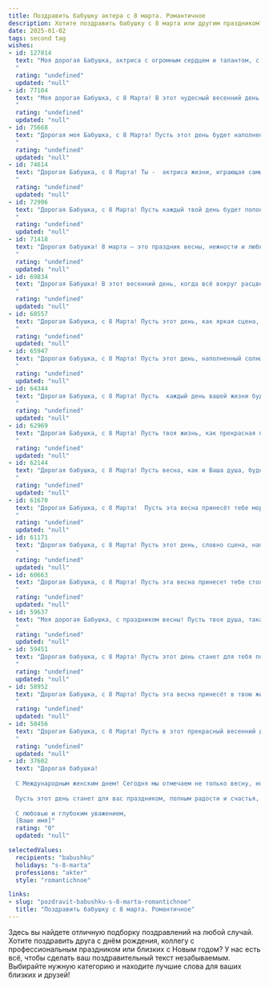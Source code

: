 ```yaml
---
title: Поздравить бабушку актера с 8 марта. Романтичное
description: Хотите поздравить бабушку с 8 марта или другим праздником? Наш ИИ создаст незабываемое поздравление, а вы обязательно выделитесь среди других.  
date: 2025-01-02
tags: second tag
wishes:
- id: 127814
  text: "Моя дорогая Бабушка, актриса с огромным сердцем и талантом, с 8 Марта!  В этот прекрасный весенний день, когда всё расцветает, позвольте мне выразить Вам свою безграничную любовь и восхищение. Ваша жизнь – это яркий спектакль, полный грации, тепла и неповторимого очарования.  Пусть каждая Ваша минута будет наполнена счастьем, а каждый день – радостью и нежностью.  Я бесконечно люблю Вас и желаю Вам вечной весны в душе!
  "
  rating: "undefined"
  updated: "null"
- id: 77104
  text: "Моя дорогая Бабушка, с 8 Марта! В этот чудесный весенний день позвольте мне выразить свою бесконечную любовь и восхищение Вашей красотой, талантом и душой. Вы – настоящая актриса жизни, играющая главные роли с такой страстью и грацией, что зрители (то есть, мы) просто влюблены в Ваш талант! Пусть этот день подарит Вам множество теплых улыбок, нежных слов и радостных моментов!
  "
  rating: "undefined"
  updated: "null"
- id: 75668
  text: "Дорогая моя Бабушка, с 8 Марта! Пусть этот день будет наполнен яркими эмоциями, теплом весеннего солнца и восхищением от твоей прекрасной души. Ты - настоящая актриса жизни, с блеском и грацией играющая роли жены, матери и бабушки.  Ты излучаешь свет и любовь, которыми согреваются сердца всех, кто тебя знает.  Будь счастлива, здорова и любима!
  "
  rating: "undefined"
  updated: "null"
- id: 74614
  text: "Дорогая Бабушка, с 8 Марта! Ты -  актриса жизни, играющая самые яркие роли, и  твоя любовь и нежность - самый прекрасный спектакль. Спасибо за твое тепло, за твои мудрые слова и за то, что ты всегда рядом!
  "
  rating: "undefined"
  updated: "null"
- id: 72906
  text: "Дорогая Бабушка, с 8 Марта! Пусть каждый твой день будет полон ярких красок, как волшебная сцена, и пусть твоя жизнь всегда будет наполнена овациями и любовью!
  "
  rating: "undefined"
  updated: "null"
- id: 71418
  text: "Дорогая бабушка! 8 марта – это праздник весны, нежности и любви, а ты – воплощение всех этих качеств! Пусть жизнь твоя будет полна ярких моментов, как самые трогательные сцены в твоих спектаклях. Желаю тебе любви, здоровья, радости и вдохновения! С праздником, моя милая!
  "
  rating: "undefined"
  updated: "null"
- id: 69834
  text: "Дорогая Бабушка! В этот весенний день, когда всё вокруг расцветает, я хочу пожелать тебе, самой талантливой актрисе,  безграничного счастья, ярких ролей и вечной молодости! Пусть твоя жизнь будет полна любви и аплодисментов!
  "
  rating: "undefined"
  updated: "null"
- id: 68557
  text: "Дорогая Бабушка, с 8 Марта! Пусть этот день, как яркая сцена, расцветит вашу жизнь новыми эмоциями, радостью и теплом. Вы – настоящая звезда, которая всегда сияет на нашем семейном небосклоне. Желаем вам бесконечного вдохновения, чтобы вы всегда играли главные роли в нашей жизни!
  "
  rating: "undefined"
  updated: "null"
- id: 65947
  text: "Дорогая бабушка, с 8 Марта! Пусть этот день, наполненный солнцем и весенним настроением, станет для тебя настоящим праздником. Ты - самая талантливая актриса в моей жизни, и твои роли всегда трогают мое сердце. Желаю тебе ярких красок, вдохновения, новых ролей и, конечно же, крепкого здоровья и безоблачного счастья!
  "
  rating: "undefined"
  updated: "null"
- id: 64344
  text: "Дорогая Бабушка, с 8 Марта! Пусть  каждый день вашей жизни будет наполнен светом, радостью и  красотой, как ваши незабываемые роли на сцене. Вы – настоящая актриса жизни, которая дарит нам любовь и тепло.
  "
  rating: "undefined"
  updated: "null"
- id: 62969
  text: "Дорогая Бабушка, с 8 Марта! Пусть твоя жизнь, как прекрасная пьеса, будет полна ярких ролей, счастливых сцен и бурных оваций. Твой талант, теплота и очарование - лучшие декорации для этой жизни.
  "
  rating: "undefined"
  updated: "null"
- id: 62144
  text: "Дорогая бабушка, с 8 Марта! Пусть весна, как и Ваша душа, будет полна ярких красок и нежных чувств. Желаю Вам бесконечного счастья, вдохновения, новых ролей и оваций!
  "
  rating: "undefined"
  updated: "null"
- id: 61670
  text: "Дорогая Бабушка, с 8 Марта!  Пусть эта весна принесёт тебе море цветов, улыбок  и самых светлых эмоций. Ты — наша любимая актриса, чья игра трогает сердца и заставляет смеяться до слёз. Желаю тебе  здоровья,  огромной любви и долгой,  яркой  жизни,  полной  незабываемых ролей!
  "
  rating: "undefined"
  updated: "null"
- id: 61171
  text: "Дорогая бабушка, с 8 Марта! Пусть этот день, словно сцена, наполнится яркими эмоциями, искренней любовью и блеском аплодисментов от тех, кто дорожит Вами.  Будьте всегда прекрасны, как цветы на сцене, и излучайте теплоту, как софиты, освещающие дорогу к счастью!
  "
  rating: "undefined"
  updated: "null"
- id: 60663
  text: "Дорогая Бабушка, с 8 Марта! Пусть эта весна принесет тебе столько же тепла и нежности, сколько ты даришь нам своим талантом. Твоя игра на сцене – это волшебство, которое вдохновляет и завораживает. Желаю тебе ярких ролей, искренних аплодисментов и бесконечного счастья!
  "
  rating: "undefined"
  updated: "null"
- id: 59637
  text: "Моя дорогая Бабушка, с праздником весны! Пусть твоя душа, такая же яркая и талантливая, как твоя игра на сцене, всегда сияет счастьем и любовью.
  "
  rating: "undefined"
  updated: "null"
- id: 59451
  text: "Дорогая бабушка, с 8 Марта! Пусть этот день станет для тебя поводом окунуться в мир прекрасного, как ты когда-то блистала на сцене! Твоя любовь и доброта — самая трогательная и яркая роль, которую ты играешь в нашей жизни. Желаю тебе радости, вдохновения и любви, которая освещает твою жизнь ярче всех софитов!
  "
  rating: "undefined"
  updated: "null"
- id: 58952
  text: "Дорогая Бабушка, с 8 Марта! Пусть эта весна принесёт в твою жизнь столько же тепла и света, сколько ты дарила нам на протяжении всей своей жизни. Твоя улыбка – самая красивая сцена, а твоя любовь – самый трогательный спектакль. Спасибо за то, что ты есть!
  "
  rating: "undefined"
  updated: "null"
- id: 58456
  text: "Дорогая Бабушка, с 8 Марта! Пусть в этот прекрасный весенний день Вас окружают цветы, улыбки и аплодисменты, как на лучших театральных премьерах. Пусть Ваши мечты, как яркие роли, исполняются легко и с блеском!
  "
  rating: "undefined"
  updated: "null"
- id: 37602
  text: "Дорогая бабушка!
  
  С Международным женским днем! Сегодня мы отмечаем не только весну, но и ваше безмерное тепло и заботу, которые вдохновляют всех нас. Как настоящий актер на сцене жизни, вы играете свою роль с грацией и мудростью, окружая нас светом и любовью.
  
  Пусть этот день станет для вас праздником, полным радости и счастья, как в лучших спектаклях. Вы — наш главный герой, и мы бесконечно благодарны за каждый миг, проведенный с вами. Желаю вам здоровья, исполненных мечт, и чтоб каждый день дарил вам вдохновение и улыбки.
  
  С любовью и глубоким уважением,
  [Ваше имя]"
  rating: "0"
  updated: "null"

selectedValues:
  recipients: "babushku"
  holidays: "s-8-marta"
  professions: "akter"
  style: "romantichnoe"

links:
- slug: "pozdravit-babushku-s-8-marta-romantichnoe"
  title: "Поздравить бабушку с 8 марта. Романтичное"
---
```


Здесь вы найдете отличную подборку поздравлений на любой случай. 
Хотите поздравить друга с днём рождения, коллегу с профессиональным праздником или близких с Новым годом? У нас есть всё, чтобы сделать ваш поздравительный текст незабываемым. Выбирайте нужную категорию и находите лучшие слова для ваших близких и друзей!
